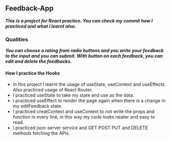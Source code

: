 ## Feedback-App
***This is a project for React practice. You can check my commit how I practiced and what I learnt also.***

### Qualities
***You can choose a rating from radio buttons and you write your feedback to the input and you can submit. With button on each feedback, you can edit and delete the feedbacks.***

#### How I practice the Hooks
- In this project I learnt the usage of useState, useContext and useEffects. Also practiced usage of React Router.
- I practiced useState to take my state and use as the data.
- I practiced useEffect to render the page again when there is a change in my editFeedback state. 
- I practiced creatContext and useContext to not write the props and function in every line, in this way my code looks neater and easy to read.
- I practiced json-server service and GET POST PUT and DELETE methods fetching the APIs.

